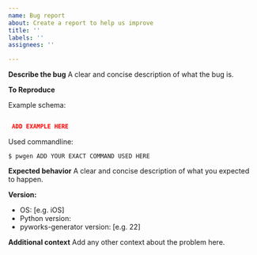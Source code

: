 ```yaml
---
name: Bug report
about: Create a report to help us improve
title: ''
labels: ''
assignees: ''

---
```


**Describe the bug**
A clear and concise description of what the bug is.

**To Reproduce**

Example schema:
```json

 ADD EXAMPLE HERE

```

Used commandline:
```
$ pwgen ADD YOUR EXACT COMMAND USED HERE
```

**Expected behavior**
A clear and concise description of what you expected to happen.

**Version:**
 - OS: [e.g. iOS]
 - Python version:
 - pyworks-generator version: [e.g. 22]

**Additional context**
Add any other context about the problem here.
